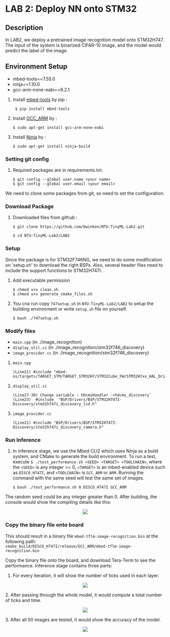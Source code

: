 # LAB 2: Deploy NN onto STM32
## Description
In LAB2, we deploy a pretrained image recognition model onto STM32H747. The input of the system is binarized CIFAR-10 image, and the model would predict the label of the image. 

## Environment Setup
- mbed-tools==7.55.0
- ninja==1.10.0
- gcc-arm-none-eabi==9.2.1

1. Install [mbed-tools](https://os.mbed.com/docs/mbed-os/v6.15/build-tools/install-and-set-up.html) by pip :
   
   ```
    $ pip install mbed-tools
    ```

2. Install [GCC_ARM](https://developer.arm.com/tools-and-software/open-source-software/developer-tools/gnu-toolchain/downloads) by :

    ```
    $ sudo apt-get install gcc-arm-none-eabi
    ```

3. Install [Ninja](https://installati.one/ubuntu/20.04/ninja-build/) by :

    ```
    $ sudo apt-get install ninja-build
    ``` 

### Setting git config 
1. Required packages are in requirements.txt. 

    ```
    $ git config --global user.name <your name> 
    $ git config --global user.email <your email>
    ```
We need to clone some packages from git, so need to set the configuration.

### Download Package
1. Downloaded files from github : 

    ```
    $ git clone https://github.com/bwinken/NTU-TinyML-Lab2.git
    ```
    ```
    $ cd NTU-TinyML-Lab2/LAB2
    ```


### Setup
Since the package is for STM32F746NG, we need to do some modification on 'setup.sh' to download the right BSPs. Also, several header files need to include the support functions to STM32H747I.
1. Add executable permission
   ```
   $ chmod u+x clean.sh
   $ chmod u+x generate_cmake_files.sh
   ```

2. You cna run copy `747setup.sh` in `NTU-TinyML-Lab2/LAB2` to setup the building environment or write `setup.sh` file on yourself.

   ```
   $ bash ./747setup.sh
   ```

### Modify files
- `main.cpp`          (in ./image_recognition)
- `display_util.cc`   (in ./image_recognition/stm32f746_discovery)
- `image_provider.cc` (in ./image_recognition/stm32f746_discovery)
1. `main.cpp` 

    ```
    (Line21) #include "mbed-os/targets/TARGET_STM/TARGET_STM32H7/STM32Cube_FW/STM32H7xx_HAL_Driver/stm32h7xx_hal.h"
    ```
2. `display_util.cc`

    ```
    (Line27-30) Change variable : hDcmiHandler ->hdcmi_discovery`
    (Line23)  #include  "BSP/Drivers/BSP/STM32H747I-Discovery/stm32h747i_discovery_lcd.h"
    ```
3. `image_provider.cc` 
    
    ```
    (Line21) #include "BSP/Drivers/BSP/STM32H747I-Discovery/stm32h747i_discovery_camera.h"
    ```

### Run Inference
1. In inference stage, we use the Mbed CLI2 which uses Ninja as a build system, and CMake to generate the build environment. To run a test, execute
`$ ./test_performance.sh <SEED> <TARGET> <TOOLCHAIN>`,
where the `<SEED>` is any integer >= 0, `<TARGET>` is an mbed-enabled device such as `DISCO_H747I`, and `<TOOLCHAIN>` is `GCC_ARM` or `ARM`. Running the command with the same seed will test the same set of images.

   ```
   $ bash ./test_performance.sh 0 DISCO_H747I GCC_ARM
   ```
The random seed could be any integer greater than 0. After building, the console would show the compiling details like this:

<p align="center">
    <img src=https://i.imgur.com/pDBBJrL.png>
</p>


### Copy the binary file onto board

This should result in a binary file `mbed-tflm-image-recognition.bin` at the following path:\
`cmake_build/DISCO_H747I/release/GCC_ARM/mbed-tflm-image-recognition.bin`
    
Copy the binary file onto the board, and download Tera-Term to see the performance. Inference stage contains three parts:

1. For every iteration, it will show the number of ticks used in each layer.
<p align="center">
    <img src=https://user-images.githubusercontent.com/61946472/191679155-3b0eee9d-a531-4f59-828c-fab1c67160dc.png>
 </p>
2. After passing through the whole model, it would compute a total number of ticks and time.
<p align="center">
    <img src=https://user-images.githubusercontent.com/61946472/191679217-60a5067e-880d-4d70-b8c0-1ab549414911.png>
</p>
3. After all 50 images are tested, it would show the accuracy of the model.
<p align="center">
    <img src=https://user-images.githubusercontent.com/61946472/191679654-78d0dd25-0482-4628-8bd4-cc25f220204e.png>
</p>



